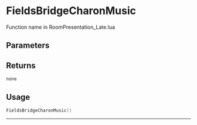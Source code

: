 # FieldsBridgeCharonMusic

Function name in RoomPresentation_Late.lua

## Parameters

## Returns

`none`

## Usage

```lua
FieldsBridgeCharonMusic()
```

---
